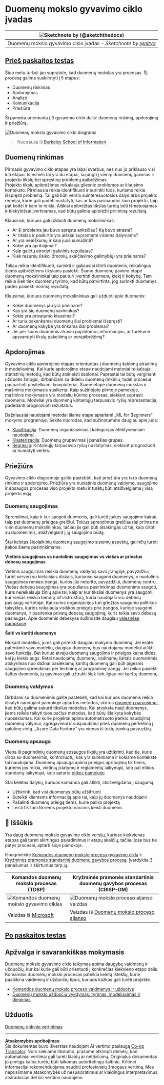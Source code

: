 <!--
CO_OP_TRANSLATOR_METADATA:
{
  "original_hash": "79ca8a5a3135e94d2d43f56ba62d5205",
  "translation_date": "2025-09-04T22:29:17+00:00",
  "source_file": "4-Data-Science-Lifecycle/14-Introduction/README.md",
  "language_code": "lt"
}
-->
# Duomenų mokslo gyvavimo ciklo įvadas

|![ Sketchnote by [(@sketchthedocs)](https://sketchthedocs.dev) ](../../sketchnotes/14-DataScience-Lifecycle.png)|
|:---:|
| Duomenų mokslo gyvavimo ciklo įvadas - _Sketchnote by [@nitya](https://twitter.com/nitya)_ |

## [Prieš paskaitos testas](https://red-water-0103e7a0f.azurestaticapps.net/quiz/26)

Šiuo metu turbūt jau supratote, kad duomenų mokslas yra procesas. Šį procesą galima suskirstyti į 5 etapus:

- Duomenų rinkimas
- Apdorojimas
- Analizė
- Komunikacija
- Priežiūra

Ši pamoka orientuota į 3 gyvavimo ciklo dalis: duomenų rinkimą, apdorojimą ir priežiūrą.

![Duomenų mokslo gyvavimo ciklo diagrama](../../../../4-Data-Science-Lifecycle/14-Introduction/images/data-science-lifecycle.jpg)
> Nuotrauka iš [Berkeley School of Information](https://ischoolonline.berkeley.edu/data-science/what-is-data-science/)

## Duomenų rinkimas

Pirmasis gyvavimo ciklo etapas yra labai svarbus, nes nuo jo priklauso visi kiti etapai. Iš esmės tai yra du etapai, sujungti į vieną: duomenų gavimas ir projekto tikslų bei spręstinų problemų apibrėžimas.  
Projekto tikslų apibrėžimas reikalauja gilesnio problemos ar klausimo konteksto. Pirmiausia reikia identifikuoti ir surinkti tuos, kuriems reikia išspręsti problemą. Tai gali būti verslo suinteresuotosios šalys arba projekto rėmėjai, kurie gali padėti nustatyti, kas ar kas pasinaudos šiuo projektu, taip pat kodėl ir kam to reikia. Aiškiai apibrėžtas tikslas turėtų būti išmatuojamas ir kiekybiškai įvertinamas, kad būtų galima apibrėžti priimtiną rezultatą.

Klausimai, kuriuos gali užduoti duomenų mokslininkas:
- Ar ši problema jau buvo spręsta anksčiau? Ką buvo atrasta?
- Ar tikslas ir paskirtis yra aiškiai suprantami visiems dalyviams?
- Ar yra neaiškumų ir kaip juos sumažinti?
- Kokie yra apribojimai?
- Kaip galėtų atrodyti galutinis rezultatas?
- Kiek resursų (laiko, žmonių, skaičiavimo galimybių) yra prieinama?

Toliau reikia identifikuoti, surinkti ir galiausiai ištirti duomenis, reikalingus šiems apibrėžtiems tikslams pasiekti. Šiame duomenų gavimo etape duomenų mokslininkai taip pat turi įvertinti duomenų kiekį ir kokybę. Tam reikia šiek tiek duomenų tyrimo, kad būtų patvirtinta, jog surinkti duomenys padės pasiekti norimą rezultatą.

Klausimai, kuriuos duomenų mokslininkas gali užduoti apie duomenis:
- Kokie duomenys jau yra prieinami?
- Kas yra šių duomenų savininkas?
- Kokie yra privatumo klausimai?
- Ar turiu pakankamai duomenų šiai problemai išspręsti?
- Ar duomenų kokybė yra tinkama šiai problemai?
- Jei per šiuos duomenis atrasiu papildomos informacijos, ar turėtume apsvarstyti tikslų pakeitimą ar perapibrėžimą?

## Apdorojimas

Gyvavimo ciklo apdorojimo etapas orientuotas į duomenų šablonų atradimą ir modeliavimą. Kai kurie apdorojimo etape naudojami metodai reikalauja statistinių metodų, kad būtų atskleisti šablonai. Paprastai tai būtų varginanti užduotis žmogui, dirbančiam su dideliu duomenų rinkiniu, todėl procesui paspartinti pasitelkiami kompiuteriai. Šiame etape duomenų mokslas ir mašininis mokymasis susikerta. Kaip sužinojote pirmoje pamokoje, mašininis mokymasis yra modelių kūrimo procesas, siekiant suprasti duomenis. Modeliai yra duomenų kintamųjų tarpusavio ryšių reprezentacija, padedanti prognozuoti rezultatus.

Dažniausiai naudojami metodai šiame etape aptariami „ML for Beginners“ mokymo programoje. Sekite nuorodas, kad sužinotumėte daugiau apie juos:

- [Klasifikacija](https://github.com/microsoft/ML-For-Beginners/tree/main/4-Classification): Duomenų organizavimas į kategorijas efektyvesniam naudojimui.
- [Klasterizacija](https://github.com/microsoft/ML-For-Beginners/tree/main/5-Clustering): Duomenų grupavimas į panašias grupes.
- [Regresija](https://github.com/microsoft/ML-For-Beginners/tree/main/2-Regression): Kintamųjų tarpusavio ryšių nustatymas, siekiant prognozuoti ar numatyti vertes.

## Priežiūra

Gyvavimo ciklo diagramoje galite pastebėti, kad priežiūra yra tarp duomenų rinkimo ir apdorojimo. Priežiūra yra nuolatinis duomenų valdymo, saugojimo ir apsaugos procesas viso projekto metu ir turėtų būti atsižvelgiama į visą projekto eigą.

### Duomenų saugojimas

Sprendimai, kaip ir kur saugoti duomenis, gali turėti įtakos saugojimo kainai, taip pat duomenų prieigos greičiui. Tokius sprendimus greičiausiai priima ne vien duomenų mokslininkas, tačiau jis gali būti atsakingas už tai, kaip dirbti su duomenimis, atsižvelgiant į jų saugojimo būdą.

Štai keletas šiuolaikinių duomenų saugojimo sistemų aspektų, galinčių turėti įtakos šiems pasirinkimams:

**Vietinis saugojimas vs nuotolinis saugojimas vs viešas ar privatus debesų saugojimas**

Vietinis saugojimas reiškia duomenų valdymą savo įrangoje, pavyzdžiui, turint serverį su kietaisiais diskais, kuriuose saugomi duomenys, o nuotolinis saugojimas remiasi įranga, kurios jūs neturite, pavyzdžiui, duomenų centru. Viešas debesų saugojimas yra populiarus pasirinkimas duomenims saugoti, kuris nereikalauja žinių apie tai, kaip ar kur tiksliai duomenys yra saugomi, kur viešas reiškia bendrą infrastruktūrą, kuria naudojasi visi debesų paslaugų vartotojai. Kai kurios organizacijos turi griežtas saugumo politikos taisykles, kurios reikalauja visiškos prieigos prie įrangos, kurioje saugomi duomenys, ir pasirenka privatų debesų saugojimą, kuris teikia savo debesų paslaugas. Apie duomenis debesyse sužinosite daugiau [vėlesnėse pamokose](https://github.com/microsoft/Data-Science-For-Beginners/tree/main/5-Data-Science-In-Cloud).

**Šalti vs karšti duomenys**

Mokant modelius, jums gali prireikti daugiau mokymo duomenų. Jei esate patenkinti savo modeliu, daugiau duomenų bus naudojama modeliui atlikti savo funkciją. Bet kuriuo atveju duomenų saugojimo ir prieigos kaina didės, kai jų kiekis augs. Retai naudojamų duomenų, vadinamų šaltais duomenimis, atskyrimas nuo dažnai pasiekiamų karštų duomenų gali būti pigesnis saugojimo sprendimas per techninę ar programinę įrangą. Jei reikia pasiekti šaltus duomenis, jų gavimas gali užtrukti šiek tiek ilgiau nei karštų duomenų.

### Duomenų valdymas

Dirbdami su duomenimis galite pastebėti, kad kai kuriuos duomenis reikia išvalyti naudojant pamokoje aptartus metodus, skirtus [duomenų paruošimui](https://github.com/microsoft/Data-Science-For-Beginners/tree/main/2-Working-With-Data/08-data-preparation), kad būtų galima sukurti tikslius modelius. Kai atvyksta nauji duomenys, jiems reikės taikyti tuos pačius metodus, kad būtų išlaikyta kokybės nuoseklumas. Kai kurie projektai apima automatizuoto įrankio naudojimą duomenų valymui, agregavimui ir suspaudimui prieš duomenų perkėlimą į galutinę vietą. „Azure Data Factory“ yra vienas iš tokių įrankių pavyzdžių.

### Duomenų apsauga

Viena iš pagrindinių duomenų apsaugos tikslų yra užtikrinti, kad tie, kurie dirba su duomenimis, kontroliuotų, kas yra surenkama ir kokiame kontekste tai naudojama. Duomenų apsauga apima prieigos apribojimą tik tiems, kuriems jos reikia, vietinių įstatymų ir reglamentų laikymąsi, taip pat etikos standartų laikymąsi, kaip aptarta [etikos pamokoje](https://github.com/microsoft/Data-Science-For-Beginners/tree/main/1-Introduction/02-ethics).

Štai keletas dalykų, kuriuos komanda gali atlikti, atsižvelgdama į saugumą:
- Užtikrinti, kad visi duomenys būtų užšifruoti
- Suteikti klientams informaciją apie tai, kaip jų duomenys naudojami
- Pašalinti duomenų prieigą tiems, kurie paliko projektą
- Leisti tik tam tikriems projekto nariams keisti duomenis

## 🚀 Iššūkis

Yra daug duomenų mokslo gyvavimo ciklo versijų, kuriose kiekvienas etapas gali turėti skirtingus pavadinimus ir etapų skaičių, tačiau jose bus tie patys procesai, aptarti šioje pamokoje.

Išnagrinėkite [Komandos duomenų mokslo proceso gyvavimo ciklą](https://docs.microsoft.com/en-us/azure/architecture/data-science-process/lifecycle) ir [Kryžminės pramonės standartinį duomenų gavybos procesą](https://www.datascience-pm.com/crisp-dm-2/). Įvardykite 3 panašumus ir skirtumus tarp jų.

|Komandos duomenų mokslo procesas (TDSP)|Kryžminės pramonės standartinis duomenų gavybos procesas (CRISP-DM)|
|--|--|
|![Komandos duomenų mokslo gyvavimo ciklas](../../../../4-Data-Science-Lifecycle/14-Introduction/images/tdsp-lifecycle2.png) | ![Duomenų mokslo proceso aljanso vaizdas](../../../../4-Data-Science-Lifecycle/14-Introduction/images/CRISP-DM.png) |
| Vaizdas iš [Microsoft](https://docs.microsoft.comazure/architecture/data-science-process/lifecycle) | Vaizdas iš [Duomenų mokslo proceso aljanso](https://www.datascience-pm.com/crisp-dm-2/) |

## [Po paskaitos testas](https://ff-quizzes.netlify.app/en/ds/)

## Apžvalga ir savarankiškas mokymasis

Duomenų mokslo gyvavimo ciklo taikymas apima daugybę vaidmenų ir užduočių, kur kai kurie gali būti orientuoti į konkrečias kiekvieno etapo dalis. Komandos duomenų mokslo procesas pateikia keletą išteklių, kurie paaiškina vaidmenų ir užduočių tipus, kuriuos kažkas gali turėti projekte.

* [Komandos duomenų mokslo proceso vaidmenys ir užduotys](https://docs.microsoft.com/en-us/azure/architecture/data-science-process/roles-tasks)
* [Duomenų mokslo užduočių vykdymas: tyrimas, modeliavimas ir diegimas](https://docs.microsoft.com/en-us/azure/architecture/data-science-process/execute-data-science-tasks)

## Užduotis

[Duomenų rinkinio vertinimas](assignment.md)

---

**Atsakomybės apribojimas**:  
Šis dokumentas buvo išverstas naudojant AI vertimo paslaugą [Co-op Translator](https://github.com/Azure/co-op-translator). Nors siekiame tikslumo, prašome atkreipti dėmesį, kad automatiniai vertimai gali turėti klaidų ar netikslumų. Originalus dokumentas jo gimtąja kalba turėtų būti laikomas autoritetingu šaltiniu. Kritinei informacijai rekomenduojama naudoti profesionalų žmogaus vertimą. Mes neprisiimame atsakomybės už nesusipratimus ar klaidingus interpretavimus, atsiradusius dėl šio vertimo naudojimo.